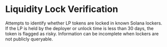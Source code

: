 # Liquidity Lock Verification

Attempts to identify whether LP tokens are locked in known Solana lockers.
If the LP is held by the deployer or unlock time is less than 30 days, the token is flagged as risky.
Information can be incomplete when lockers are not publicly queryable.
